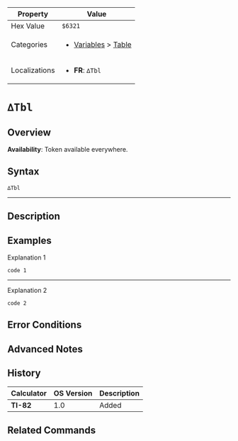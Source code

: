 | Property      | Value |
|---------------|-------|
| Hex Value     | `$6321`|
| Categories    | <ul><li>[Variables](<../categories/Variables.md>) > [Table](<../categories/Variables.md#Table>)</li></ul> |
| Localizations | <ul><li><b>FR</b>: `∆Tbl`</li></ul> |

# `∆Tbl`

## Overview



<b>Availability</b>: Token available everywhere.

## Syntax
`∆Tbl`

<hr>

## Description


## Examples

Explanation 1
```ti-basic
code 1
```
---
Explanation 2
```ti-basic
code 2
```

## Error Conditions


## Advanced Notes


## History
| Calculator | OS Version | Description |
|------------|------------|-------------|
| <b>TI-82</b> | 1.0 | Added |

## Related Commands


